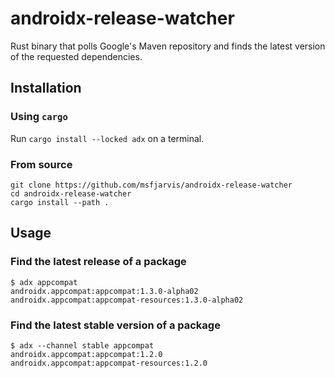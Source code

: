 # androidx-release-watcher

Rust binary that polls Google's Maven repository and finds the latest version of the requested dependencies.

## Installation

### Using `cargo`

Run `cargo install --locked adx` on a terminal.

### From source

```shell
git clone https://github.com/msfjarvis/androidx-release-watcher
cd androidx-release-watcher
cargo install --path .
```

## Usage

### Find the latest release of a package

```shell
$ adx appcompat
androidx.appcompat:appcompat:1.3.0-alpha02
androidx.appcompat:appcompat-resources:1.3.0-alpha02
```

### Find the latest stable version of a package

```shell
$ adx --channel stable appcompat
androidx.appcompat:appcompat:1.2.0
androidx.appcompat:appcompat-resources:1.2.0
```
